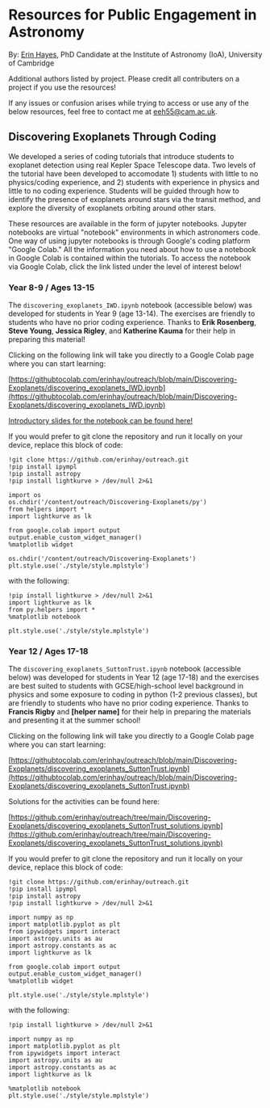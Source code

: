 # Resources for Public Engagement in Astronomy

By: [Erin Hayes](https://www.ast.cam.ac.uk/people/Erin.Hayes), PhD Candidate at the Institute of Astronomy (IoA), University of Cambridge

Additional authors listed by project. Please credit all contributers on a project if you use the resources!

If any issues or confusion arises while trying to access or use any of the below resources, feel free to contact me at <eeh55@cam.ac.uk>.

## Discovering Exoplanets Through Coding

We developed a series of coding tutorials that introduce students to exoplanet detection using real Kepler Space Telescope data. Two levels of the tutorial have been developed to accomodate 1) students with little to no physics/coding experience, and 2) students with experience in physics and little to no coding experience. Students will be guided through how to identify the presence of exoplanets around stars via the transit method, and explore the diversity of exoplanets orbiting around other stars.

These resources are available in the form of jupyter notebooks. Jupyter notebooks are virtual "notebook" environments in which astronomers code. One way of using jupyter notebooks is through Google's coding platform "Google Colab." All the information you need about how to use a notebook in Google Colab is contained within the tutorials. To access the notebook via Google Colab, click the link listed under the level of interest below!

### Year 8-9 / Ages 13-15

The `discovering_exoplanets_IWD.ipynb` notebook (accessible below) was developed for students in Year 9 (age 13-14). The exercises are friendly to students who have no prior coding experience. Thanks to **Erik Rosenberg**, **Steve Young**, **Jessica Rigley**, and **Katherine Kauma** for their help in preparing this material!

Clicking on the following link will take you directly to a Google Colab page where you can start learning:

[https://githubtocolab.com/erinhay/outreach/blob/main/Discovering-Exoplanets/discovering_exoplanets_IWD.ipynb](https://githubtocolab.com/erinhay/outreach/blob/main/Discovering-Exoplanets/discovering_exoplanets_IWD.ipynb)

[Introductory slides for the notebook can be found here!](https://docs.google.com/presentation/d/1yp81eEi25TsnwC7Tj5q4aTMXgA4wmSRPiMUphiycehQ/edit?usp=sharing)

If you would prefer to git clone the repository and run it locally on your device, replace this block of code:

```
!git clone https://github.com/erinhay/outreach.git
!pip install ipympl
!pip install astropy
!pip install lightkurve > /dev/null 2>&1 

import os
os.chdir('/content/outreach/Discovering-Exoplanets/py')
from helpers import *
import lightkurve as lk

from google.colab import output
output.enable_custom_widget_manager()
%matplotlib widget

os.chdir('/content/outreach/Discovering-Exoplanets')
plt.style.use('./style/style.mplstyle')
```

with the following:

```
!pip install lightkurve > /dev/null 2>&1 
import lightkurve as lk
from py.helpers import *
%matplotlib notebook

plt.style.use('./style/style.mplstyle')
```

### Year 12 / Ages 17-18

The `discovering_exoplanets_SuttonTrust.ipynb` notebook (accessible below) was developed for students in Year 12 (age 17-18) and the exercises are best suited to students with GCSE/high-school level background in physics and some exposure to coding in python (1-2 previous classes), but are friendly to students who have no prior coding experience. Thanks to **Francis Rigby** and **[helper name]** for their help in preparing the materials and presenting it at the summer school!

Clicking on the following link will take you directly to a Google Colab page where you can start learning:

[https://githubtocolab.com/erinhay/outreach/blob/main/Discovering-Exoplanets/discovering_exoplanets_SuttonTrust.ipynb](https://githubtocolab.com/erinhay/outreach/blob/main/Discovering-Exoplanets/discovering_exoplanets_SuttonTrust.ipynb)

Solutions for the activities can be found here:

[https://github.com/erinhay/outreach/tree/main/Discovering-Exoplanets/discovering_exoplanets_SuttonTrust_solutions.ipynb](https://github.com/erinhay/outreach/tree/main/Discovering-Exoplanets/discovering_exoplanets_SuttonTrust_solutions.ipynb)

If you would prefer to git clone the repository and run it locally on your device, replace this block of code:

```
!git clone https://github.com/erinhay/outreach.git
!pip install ipympl
!pip install astropy
!pip install lightkurve > /dev/null 2>&1 

import numpy as np
import matplotlib.pyplot as plt
from ipywidgets import interact
import astropy.units as au
import astropy.constants as ac
import lightkurve as lk

from google.colab import output
output.enable_custom_widget_manager()
%matplotlib widget

plt.style.use('./style/style.mplstyle')
```

with the following:

```
!pip install lightkurve > /dev/null 2>&1

import numpy as np
import matplotlib.pyplot as plt
from ipywidgets import interact
import astropy.units as au
import astropy.constants as ac
import lightkurve as lk

%matplotlib notebook
plt.style.use('./style/style.mplstyle')
```
